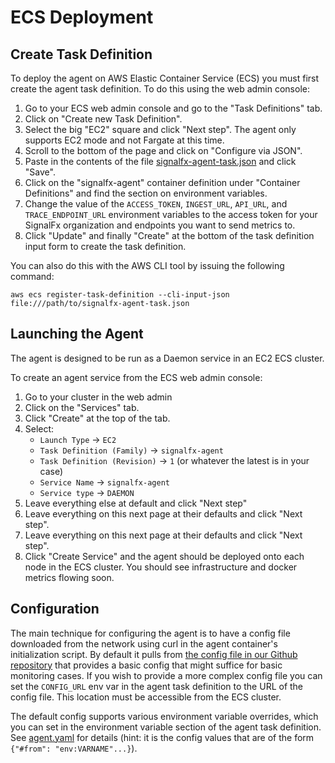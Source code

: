 # ECS Deployment

## Create Task Definition
To deploy the agent on AWS Elastic Container Service (ECS) you must first
create the agent task definition.  To do this using the web admin console:

 1. Go to your ECS web admin console and go to the "Task Definitions" tab.
 2. Click on "Create new Task Definition".
 3. Select the big "EC2" square and click "Next step".  The agent only supports
	EC2 mode and not Fargate at this time.
 4. Scroll to the bottom of the page and click on "Configure via JSON".
 5. Paste in the contents of the file [signalfx-agent-task.json](./signalfx-agent-task.json)
  and click "Save".
 6. Click on the "signalfx-agent" container definition under "Container
	Definitions" and find the section on environment variables.
 1. Change the value of the `ACCESS_TOKEN`, `INGEST_URL`, `API_URL`, and
  `TRACE_ENDPOINT_URL` environment variables to the access token for your
  SignalFx organization and endpoints you want to send metrics to.
 2. Click "Update" and finally "Create" at the bottom of the task definition
	input form to create the task definition.

You can also do this with the AWS CLI tool by issuing the following command:

`aws ecs register-task-definition --cli-input-json file:///path/to/signalfx-agent-task.json`

## Launching the Agent
The agent is designed to be run as a Daemon service in an EC2 ECS cluster.

To create an agent service from the ECS web admin console:

 1. Go to your cluster in the web admin
 2. Click on the "Services" tab.
 3. Click "Create" at the top of the tab.
 4. Select:
     - `Launch Type` -> `EC2`
	 - `Task Definition (Family)` -> `signalfx-agent`
	 - `Task Definition (Revision)` -> `1` (or whatever the latest is in your case)
	 - `Service Name` -> `signalfx-agent`
	 - `Service type` -> `DAEMON`
 5. Leave everything else at default and click "Next step"
 6. Leave everything on this next page at their defaults and click "Next step".
 7. Leave everything on this next page at their defaults and click "Next step".
 8. Click "Create Service" and the agent should be deployed onto each node in
	the ECS cluster.  You should see infrastructure and docker metrics flowing
	soon.


## Configuration

The main technique for configuring the agent is to have a config file
downloaded from the network using curl in the agent container's initialization
script.  By default it pulls from [the config file in our Github
repository](./agent.yaml) that provides a basic config that might suffice for
basic monitoring cases.  If you wish to provide a more complex config file you
can set the `CONFIG_URL` env var in the agent task definition to the URL of the
config file.  This location must be accessible from the ECS cluster.

The default config supports various environment variable overrides, which you
can set in the environment variable section of the agent task definition.  See
[agent.yaml](./agent.yaml) for details (hint: it is the config values that are
of the form `{"#from": "env:VARNAME"...}`).
